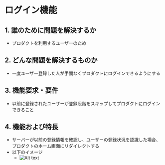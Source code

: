 # ログイン機能

## 1. 誰のために問題を解決するか
- プロダクトを利用するユーザーのため

## 2. どんな問題を解決するものか
- 一度ユーザー登録した人が手間なくプロダクトにログインできるようにする


## 3. 機能要求・要件
- 以前に登録されたユーザーが登録段階をスキップしてプロダクトにログインできること


## 4. 機能および特長
- サーバーが以前の登録情報を確認し、ユーザーの登録状況を認識した場合、プロダクトのホーム画面にリダイレクトする
- 以下のイメージ
  - ![Alt text](../../../../Desktop/login.png)
